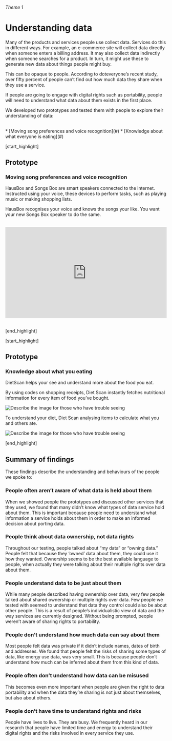 ###### Theme 1
# Understanding data

Many of the products and services people use collect data. Services do this in different ways. For example, an e-commerce site will collect data directly when someone enters a billing address. It may also collect data indirectly when someone searches for a product. In turn, it might use these to generate new data about things people might buy.

This can be opaque to people. According to doteveryone’s recent study, over fifty percent of people can’t find out how much data they share when they use a service.

If people are going to engage with digital rights such as portability, people will need to understand what data about them exists in the first place.

We developed two prototypes and tested them with people to explore their understanding of data:


<br>
* [Moving song preferences and voice recognition](#)
* [Knowledge about what everyone is eating](#)

[start_highlight]

## Prototype
### Moving song preferences and voice recognition

HausBox and Songs Box are smart speakers connected to the internet. Instructed using your voice, these devices to perform tasks, such as playing music or making shopping lists.

HausBox recognises your voice and knows the songs your like. You want your new Songs Box speaker to do the same.

<br>
<div style="padding:56.25% 0 0 0;position:relative;"><iframe src="https://player.vimeo.com/video/267629982?autoplay=1&loop=1&title=0&byline=0&portrait=0" style="position:absolute;top:0;left:0;width:100%;height:100%;" frameborder="0" webkitallowfullscreen mozallowfullscreen allowfullscreen></iframe></div><script src="https://player.vimeo.com/api/player.js"></script>
<br>

[end_highlight]

[start_highlight]

## Prototype
### Knowledge about what you eating

DietScan helps your see and understand more about the food you eat.

By using codes on shopping receipts, Diet Scan instantly fetches nutritional information for every item of food you’ve bought.

![Describe the image for those who have trouble seeing](http://s3-eu-west-1.amazonaws.com/projectsbyif.com/longform/dataportability.projectsbyif.com/Diet-Information_Mockup_12_3-2_v1.jpg)

To understand your diet, Diet Scan analysing items to calculate what you and others ate.

![Describe the image for those who have trouble seeing](http://s3-eu-west-1.amazonaws.com/projectsbyif.com/longform/dataportability.projectsbyif.com/Diet-Information_Mockup_34_3-2_v1.jpg)

[end_highlight]

## Summary of findings

These findings describe the understanding and behaviours of the people we spoke to:

### People often aren’t aware of what data is held about them
When we showed people the prototypes and discussed other services that they used, we found that many didn’t know what types of data service hold about them. This is important because people need to understand what information a service holds about them in order to make an informed decision about porting data.

### People think about data ownership, not data rights
Throughout our testing, people talked about “my data” or “owning data.” People felt that because they ‘owned’ data about them, they could use it how they wanted. Ownership seems to be the best available language to people, when actually they were talking about their multiple rights over data about them.

### People understand data to be just about them
While many people described having ownership over data, very few people talked about shared ownership or multiple rights over data. Few people we tested with seemed to understand that data they control could also be about other people. This is a result of people’s individualistic view of data and the way services are currently designed. Without being prompted, people weren’t aware of sharing rights to portability.

### People don’t understand how much data can say about them
Most people felt data was private if it didn’t include names, dates of birth and addresses. We found that people felt the risks of sharing some types of data, like energy use data, was very small. This is because people don’t understand how much can be inferred about them from this kind of data.

### People often don’t understand how data can be misused
This becomes even more important when people are given the right to data portability and when the data they’re sharing is not just about themselves, but also about others.

### People don’t have time to understand rights and risks
People have lives to live. They are busy. We frequently heard in our research that people have limited time and energy to understand their digital rights and the risks involved in every service they use.
